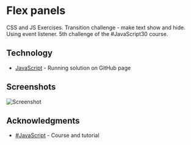 # Flex panels

CSS and JS Exercises. Transition challenge - make text show and hide. Using event listener.
5th challenge of the #JavaScript30 course.

## Technology

* [JavaScript](https://kmthorsnes.github.io/5-flex-panels-image-gallery/) - Running solution on GitHub page

## Screenshots
![Screenshot](https://github.com/kmthorsnes/5-flex-panels-image-gallery/blob/master/screenshots/gif1.gif?raw=true "Optional title")

## Acknowledgments

* [#JavaScript](https://javascript30.com/) - Course and tutorial
